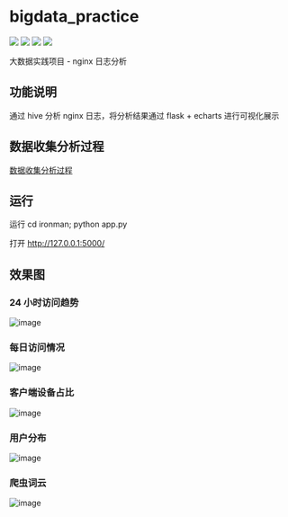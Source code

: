 # bigdata_practice
![](https://img.shields.io/badge/hive-1.1-green)
![](https://img.shields.io/badge/python-3.6%2B-brightgreen)
![](https://img.shields.io/badge/flask-1.1%2B-orange)
![](https://img.shields.io/badge/echarts-4.7-yellowgreen)

大数据实践项目 - nginx 日志分析

## 功能说明

通过 hive 分析 nginx 日志，将分析结果通过 flask + echarts 进行可视化展示

## 数据收集分析过程

[数据收集分析过程](https://github.com/TurboWay/bigdata_practice/blob/master/process.md)


## 运行

运行 cd ironman; python app.py

打开 http://127.0.0.1:5000/


## 效果图

### 24 小时访问趋势
![image](https://github.com/TurboWay/bigdata_practice/blob/master/example/e1.jpg)

### 每日访问情况
![image](https://github.com/TurboWay/bigdata_practice/blob/master/example/e2.jpg)

### 客户端设备占比
![image](https://github.com/TurboWay/bigdata_practice/blob/master/example/e3.jpg)

### 用户分布
![image](https://github.com/TurboWay/bigdata_practice/blob/master/example/e4.jpg)

### 爬虫词云
![image](https://github.com/TurboWay/bigdata_practice/blob/master/example/e5.jpg)
